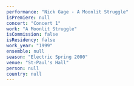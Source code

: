 ```yaml
---
performance: "Nick Gage - A Moonlit Struggle"
isPremiere: null
concert: "Concert 1"
work: "A Moonlit Struggle"
isCommission: false
isResidency: false
work_year: "1999"
ensemble: null
season: "Electric Spring 2000"
venue: "St-Paul's Hall"
person: null
country: null
---
```


